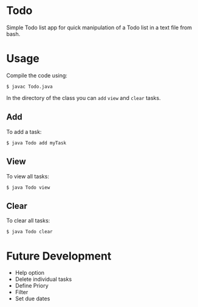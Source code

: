 # Todo

Simple Todo list app for quick manipulation of a Todo list in a text file from bash.

# Usage
Compile the code using:

    $ javac Todo.java

In the directory of the class you can `add` `view` and `clear` tasks.

## Add
To add a task:

    $ java Todo add myTask

## View
To view all tasks:

    $ java Todo view

## Clear
To clear all tasks:

    $ java Todo clear

# Future Development

* Help option
* Delete individual tasks
* Define Priory
* Filter
* Set due dates



